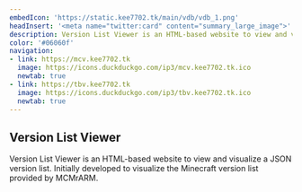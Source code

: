 ```yaml
---
embedIcon: 'https://static.kee7702.tk/main/vdb/vdb_1.png'
headInsert: '<meta name="twitter:card" content="summary_large_image">'
description: Version List Viewer is an HTML-based website to view and visualize a JSON version list. Initially developed to visualize the Minecraft version list provided by MCMrARM.
color: '#06060f'
navigation:
- link: https://mcv.kee7702.tk
  image: https://icons.duckduckgo.com/ip3/mcv.kee7702.tk.ico
  newtab: true
- link: https://tbv.kee7702.tk
  image: https://icons.duckduckgo.com/ip3/tbv.kee7702.tk.ico
  newtab: true
---
```

## Version List Viewer
<p style="margin:0">Version List Viewer is an HTML-based website to view and visualize a JSON version list. Initially developed to visualize the Minecraft version list provided by MCMrARM.</p>

